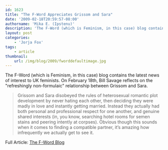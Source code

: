 ```yaml
---
id: 1623
title: "The F-Word Appreciates Grissom and Sara"
date: '2009-02-18T20:59:57-08:00'
authorname: 'Mika E. (Ipstenu)'
description: 'The F-Word (which is Feminism, in this case) blog contains the latest news of interest to UK feminists.  On February 18th, Bill Savage reflects on the "refreshingly non-formulaic" relationship between Grissom and Sara. '
layout: post
categories:
    - 'Jorja Fox'
tags:
    - article
thumbnail:
    url: /img/blog/2009/fworddefaultimage.jpg
---
```


The F-Word (which is Feminism, in this case) blog contains the latest news of interest to UK feminists.  On February 18th, Bill Savage reflects on the "refreshingly non-formulaic" relationship between Grissom and Sara.

> Grissom and Sara disobeyed the rules of heterosexual romantic plot development by never hating each other, then deciding they were madly in love and instantly getting married. Instead they actually had both personal and professional respect for one another, and genuine shared interests (in, you know, searching hotel rooms for semen stains and peering intently at corpses). Obvious though this sounds when it comes to finding a compatible partner, it’s amazing how infrequently we actually get to see it.

Full Article: [The F-Word Blog](http://www.thefword.org.uk/blog/2009/02/grissom_sara)
